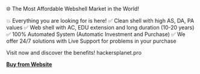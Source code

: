 🌐 The Most Affordable Webshell Market in the World!

💥 Everything you are looking for is here!
✅ Clean shell with high AS, DA, PA values
✅ Web shell with AC, EDU extension and long duration (10-20 years)
✅ 100% Automated System (Automatic Investment and Purchase)
✅ We offer 24/7 solutions with Live Support for problems in your purchase

Visit now and discover the benefits!
hackersplanet.pro

[**Buy from Website**](https://hackersplanet.pro/)

